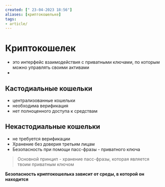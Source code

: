 ```yaml
---
created: [" 23-04-2023 18:56"]
aliases: [криптокошельке]
tags:
- article/
---
```


# Криптокошелек

- это интерфейс взаимодействия с приватными ключами, по которым можно управлять своими активами
- 
## Кастодиальные кошельки

- централизованные кошельки
- необходима верификация
- нет полноценного доступа к средствам


## Некастодиальные кошельки

- не требуется верификации
- Хранение без доверия третьим лицам
- Безопасность при помощи пасс-фразы - приватного ключа

> Основной принцип - хранение пасс-фразы, которая является твоим приватным ключом

**Безопасность криптокошелька зависит от среды, в которой он находится**



